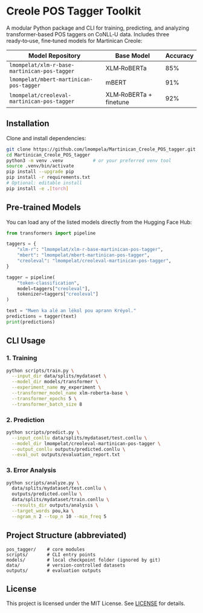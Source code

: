 # Creole POS Tagger Toolkit

A modular Python package and CLI for training, predicting, and analyzing transformer-based POS taggers on CoNLL‑U data. Includes three ready‑to‑use, fine‑tuned models for Martinican Creole:

| Model Repository                                              | Base Model       | Accuracy |
| ------------------------------------------------------------- | ---------------- | -------- |
| `lmompelat/xlm-r-base-martinican-pos-tagger`                  | XLM‑RoBERTa       | 85%      |
| `lmompelat/mbert-martinican-pos-tagger`                       | mBERT             | 91%      |
| `lmompelat/creoleval-martinican-pos-tagger`                   | XLM‑RoBERTa + finetune | 92% |

## Installation

Clone and install dependencies:
```bash
git clone https://github.com/lmompela/Martinican_Creole_POS_tagger.git
cd Martinican_Creole_POS_tagger
python3 -m venv .venv           # or your preferred venv tool
source .venv/bin/activate
pip install --upgrade pip
pip install -r requirements.txt
# Optional: editable install
pip install -e .[torch]
```

## Pre-trained Models

You can load any of the listed models directly from the Hugging Face Hub:

```python
from transformers import pipeline

taggers = {
    "xlm-r": "lmompelat/xlm-r-base-martinican-pos-tagger",
    "mbert": "lmompelat/mbert-martinican-pos-tagger",
    "creoleval": "lmompelat/creoleval-martinican-pos-tagger",
}

tagger = pipeline(
    "token-classification", 
    model=taggers["creoleval"], 
    tokenizer=taggers["creoleval"]
)

text = "Mwen ka alé an lékol pou aprann Kréyol."
predictions = tagger(text)
print(predictions)
```

## CLI Usage

### 1. Training

```bash
python scripts/train.py \
  --input_dir data/splits/mydataset \
  --model_dir models/transformer \
  --experiment_name my_experiment \
  --transformer_model_name xlm-roberta-base \
  --transformer_epochs 5 \
  --transformer_batch_size 8
```

### 2. Prediction

```bash
python scripts/predict.py \
  --input_conllu data/splits/mydataset/test.conllu \
  --model_dir lmompelat/creoleval-martinican-pos-tagger \
  --output_conllu outputs/predicted.conllu \
  --eval_out outputs/evaluation_report.txt
```

### 3. Error Analysis

```bash
python scripts/analyze.py \
  data/splits/mydataset/test.conllu \
  outputs/predicted.conllu \
  data/splits/mydataset/train.conllu \
  --results_dir outputs/analysis \
  --target_words pou,ka \
  --ngram_n 2 --top_n 10 --min_freq 5
```

## Project Structure (abbreviated)

```
pos_tagger/    # core modules
scripts/       # CLI entry points
models/        # local checkpoint folder (ignored by git)
data/          # version-controlled datasets
outputs/       # evaluation outputs
```

## License

This project is licensed under the MIT License. See [LICENSE](./LICENSE) for details.

